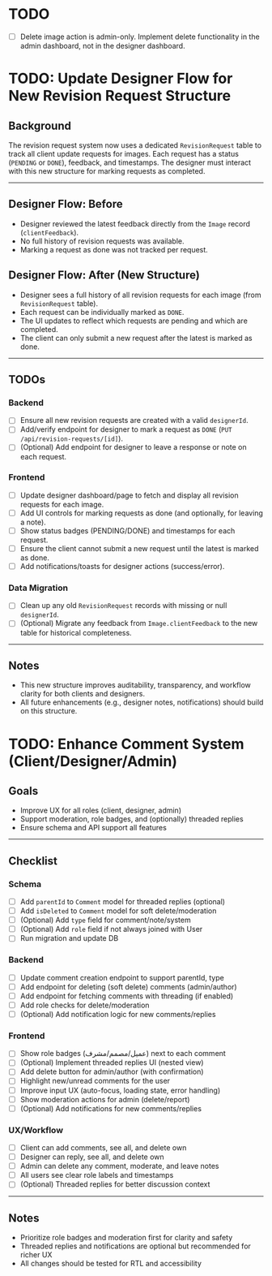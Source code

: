 # TODO

- [ ] Delete image action is admin-only. Implement delete functionality in the admin dashboard, not in the designer dashboard. 

# TODO: Update Designer Flow for New Revision Request Structure

## Background
The revision request system now uses a dedicated `RevisionRequest` table to track all client update requests for images. Each request has a status (`PENDING` or `DONE`), feedback, and timestamps. The designer must interact with this new structure for marking requests as completed.

---

## Designer Flow: Before
- Designer reviewed the latest feedback directly from the `Image` record (`clientFeedback`).
- No full history of revision requests was available.
- Marking a request as done was not tracked per request.

## Designer Flow: After (New Structure)
- Designer sees a full history of all revision requests for each image (from `RevisionRequest` table).
- Each request can be individually marked as `DONE`.
- The UI updates to reflect which requests are pending and which are completed.
- The client can only submit a new request after the latest is marked as done.

---

## TODOs

### Backend
- [ ] Ensure all new revision requests are created with a valid `designerId`.
- [ ] Add/verify endpoint for designer to mark a request as `DONE` (`PUT /api/revision-requests/[id]`).
- [ ] (Optional) Add endpoint for designer to leave a response or note on each request.

### Frontend
- [ ] Update designer dashboard/page to fetch and display all revision requests for each image.
- [ ] Add UI controls for marking requests as done (and optionally, for leaving a note).
- [ ] Show status badges (PENDING/DONE) and timestamps for each request.
- [ ] Ensure the client cannot submit a new request until the latest is marked as done.
- [ ] Add notifications/toasts for designer actions (success/error).

### Data Migration
- [ ] Clean up any old `RevisionRequest` records with missing or null `designerId`.
- [ ] (Optional) Migrate any feedback from `Image.clientFeedback` to the new table for historical completeness.

---

## Notes
- This new structure improves auditability, transparency, and workflow clarity for both clients and designers.
- All future enhancements (e.g., designer notes, notifications) should build on this structure.

# TODO: Enhance Comment System (Client/Designer/Admin)

## Goals
- Improve UX for all roles (client, designer, admin)
- Support moderation, role badges, and (optionally) threaded replies
- Ensure schema and API support all features

---

## Checklist

### Schema
- [ ] Add `parentId` to `Comment` model for threaded replies (optional)
- [ ] Add `isDeleted` to `Comment` model for soft delete/moderation
- [ ] (Optional) Add `type` field for comment/note/system
- [ ] (Optional) Add `role` field if not always joined with User
- [ ] Run migration and update DB

### Backend
- [ ] Update comment creation endpoint to support parentId, type
- [ ] Add endpoint for deleting (soft delete) comments (admin/author)
- [ ] Add endpoint for fetching comments with threading (if enabled)
- [ ] Add role checks for delete/moderation
- [ ] (Optional) Add notification logic for new comments/replies

### Frontend
- [ ] Show role badges (عميل/مصمم/مشرف) next to each comment
- [ ] (Optional) Implement threaded replies UI (nested view)
- [ ] Add delete button for admin/author (with confirmation)
- [ ] Highlight new/unread comments for the user
- [ ] Improve input UX (auto-focus, loading state, error handling)
- [ ] Show moderation actions for admin (delete/report)
- [ ] (Optional) Add notifications for new comments/replies

### UX/Workflow
- [ ] Client can add comments, see all, and delete own
- [ ] Designer can reply, see all, and delete own
- [ ] Admin can delete any comment, moderate, and leave notes
- [ ] All users see clear role labels and timestamps
- [ ] (Optional) Threaded replies for better discussion context

---

## Notes
- Prioritize role badges and moderation first for clarity and safety
- Threaded replies and notifications are optional but recommended for richer UX
- All changes should be tested for RTL and accessibility 